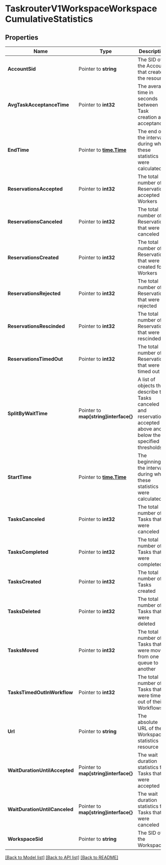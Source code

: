 # TaskrouterV1WorkspaceWorkspaceCumulativeStatistics

## Properties

Name | Type | Description | Notes
------------ | ------------- | ------------- | -------------
**AccountSid** | Pointer to **string** | The SID of the Account that created the resource |
**AvgTaskAcceptanceTime** | Pointer to **int32** | The average time in seconds between Task creation and acceptance |
**EndTime** | Pointer to [**time.Time**](time.Time.md) | The end of the interval during which these statistics were calculated |
**ReservationsAccepted** | Pointer to **int32** | The total number of Reservations accepted by Workers |
**ReservationsCanceled** | Pointer to **int32** | The total number of Reservations that were canceled |
**ReservationsCreated** | Pointer to **int32** | The total number of Reservations that were created for Workers |
**ReservationsRejected** | Pointer to **int32** | The total number of Reservations that were rejected |
**ReservationsRescinded** | Pointer to **int32** | The total number of Reservations that were rescinded |
**ReservationsTimedOut** | Pointer to **int32** | The total number of Reservations that were timed out |
**SplitByWaitTime** | Pointer to **map[string]interface{}** | A list of objects that describe the Tasks canceled and reservations accepted above and below the specified thresholds |
**StartTime** | Pointer to [**time.Time**](time.Time.md) | The beginning of the interval during which these statistics were calculated |
**TasksCanceled** | Pointer to **int32** | The total number of Tasks that were canceled |
**TasksCompleted** | Pointer to **int32** | The total number of Tasks that were completed |
**TasksCreated** | Pointer to **int32** | The total number of Tasks created |
**TasksDeleted** | Pointer to **int32** | The total number of Tasks that were deleted |
**TasksMoved** | Pointer to **int32** | The total number of Tasks that were moved from one queue to another |
**TasksTimedOutInWorkflow** | Pointer to **int32** | The total number of Tasks that were timed out of their Workflows |
**Url** | Pointer to **string** | The absolute URL of the Workspace statistics resource |
**WaitDurationUntilAccepted** | Pointer to **map[string]interface{}** | The wait duration statistics for Tasks that were accepted |
**WaitDurationUntilCanceled** | Pointer to **map[string]interface{}** | The wait duration statistics for Tasks that were canceled |
**WorkspaceSid** | Pointer to **string** | The SID of the Workspace |

[[Back to Model list]](../README.md#documentation-for-models) [[Back to API list]](../README.md#documentation-for-api-endpoints) [[Back to README]](../README.md)


